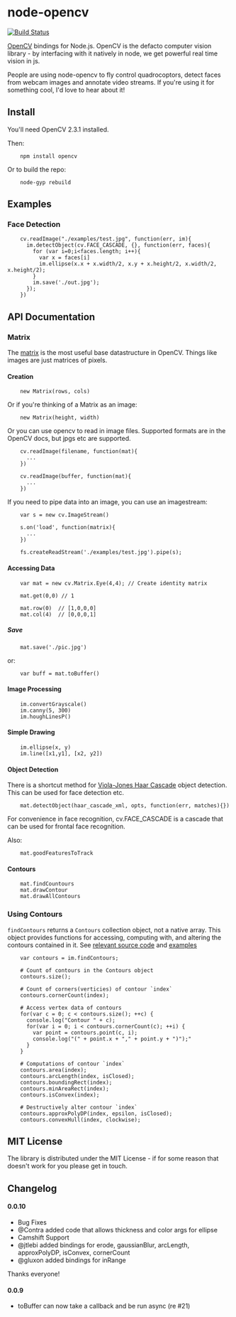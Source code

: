 # node-opencv 

[![Build Status](https://secure.travis-ci.org/peterbraden/node-opencv.png)](http://travis-ci.org/peterbraden/node-opencv)


[OpenCV](http://opencv.willowgarage.com/wiki/) bindings for Node.js. OpenCV is the defacto computer vision library - by interfacing with it natively in node, we get powerful real time vision in js.

People are using node-opencv to fly control quadrocoptors, detect faces from webcam images and annotate video streams. If you're using it for something cool, I'd love to hear about it!

## Install

You'll need OpenCV 2.3.1 installed.

Then:


        npm install opencv


Or to build the repo:


        node-gyp rebuild


## Examples

### Face Detection


        cv.readImage("./examples/test.jpg", function(err, im){
          im.detectObject(cv.FACE_CASCADE, {}, function(err, faces){
            for (var i=0;i<faces.length; i++){
              var x = faces[i]
              im.ellipse(x.x + x.width/2, x.y + x.height/2, x.width/2, x.height/2);
            }
            im.save('./out.jpg');
          });
        })



## API Documentation

### Matrix

The [matrix](http://opencv.jp/opencv-2svn_org/cpp/core_basic_structures.html#mat) is the most useful
base datastructure in OpenCV. Things like images are just matrices of pixels.

#### Creation

        new Matrix(rows, cols)

Or if you're thinking of a Matrix as an image:

        new Matrix(height, width)

Or you can use opencv to read in image files. Supported formats are in the OpenCV docs, but jpgs etc are supported.

        cv.readImage(filename, function(mat){
          ...
        })

        cv.readImage(buffer, function(mat){
          ...
        })

If you need to pipe data into an image, you can use an imagestream:

        var s = new cv.ImageStream()

        s.on('load', function(matrix){ 
          ...
        }) 

        fs.createReadStream('./examples/test.jpg').pipe(s);        

#### Accessing Data

        var mat = new cv.Matrix.Eye(4,4); // Create identity matrix

        mat.get(0,0) // 1

        mat.row(0)  // [1,0,0,0]
        mat.col(4)  // [0,0,0,1]


##### Save

        mat.save('./pic.jpg')

or:

        var buff = mat.toBuffer()


#### Image Processing

        im.convertGrayscale()
        im.canny(5, 300)
        im.houghLinesP()



#### Simple Drawing

        im.ellipse(x, y)
        im.line([x1,y1], [x2, y2])


#### Object Detection

There is a shortcut method for 
[Viola-Jones Haar Cascade](http://www.cognotics.com/opencv/servo_2007_series/part_2/sidebar.html) object 
detection. This can be used for face detection etc.


        mat.detectObject(haar_cascade_xml, opts, function(err, matches){})

For convenience in face recognition, cv.FACE_CASCADE is a cascade that can be used for frontal face recognition.

Also:

        mat.goodFeaturesToTrack


#### Contours

        mat.findCountours
        mat.drawContour
        mat.drawAllContours

### Using Contours

`findContours` returns a `Contours` collection object, not a native array. This object provides
functions for accessing, computing with, and altering the contours contained in it.
See [relevant source code](src/Contours.cc) and [examples](examples/)

        var contours = im.findContours;

        # Count of contours in the Contours object
        contours.size();

        # Count of corners(verticies) of contour `index`
        contours.cornerCount(index);

        # Access vertex data of contours
        for(var c = 0; c < contours.size(); ++c) {
          console.log("Contour " + c);
          for(var i = 0; i < contours.cornerCount(c); ++i) {
            var point = contours.point(c, i);
            console.log("(" + point.x + "," + point.y + ")");"
          }
        }

        # Computations of contour `index`
        contours.area(index);
        contours.arcLength(index, isClosed);
        contours.boundingRect(index);
        contours.minAreaRect(index);
        contours.isConvex(index);

        # Destructively alter contour `index`
        contours.approxPolyDP(index, epsilon, isClosed);
        contours.convexHull(index, clockwise);

## MIT License
The library is distributed under the MIT License - if for some reason that 
doesn't work for you please get in touch.

## Changelog


#### 0.0.10

- Bug Fixes
- @Contra added code that allows thickness and color args for ellipse
- Camshift Support
- @jtlebi added bindings for erode, gaussianBlur, arcLength, approxPolyDP, isConvex, cornerCount
- @gluxon added bindings for inRange

Thanks everyone!

#### 0.0.9

- toBuffer can now take a callback and be run async (re #21)
